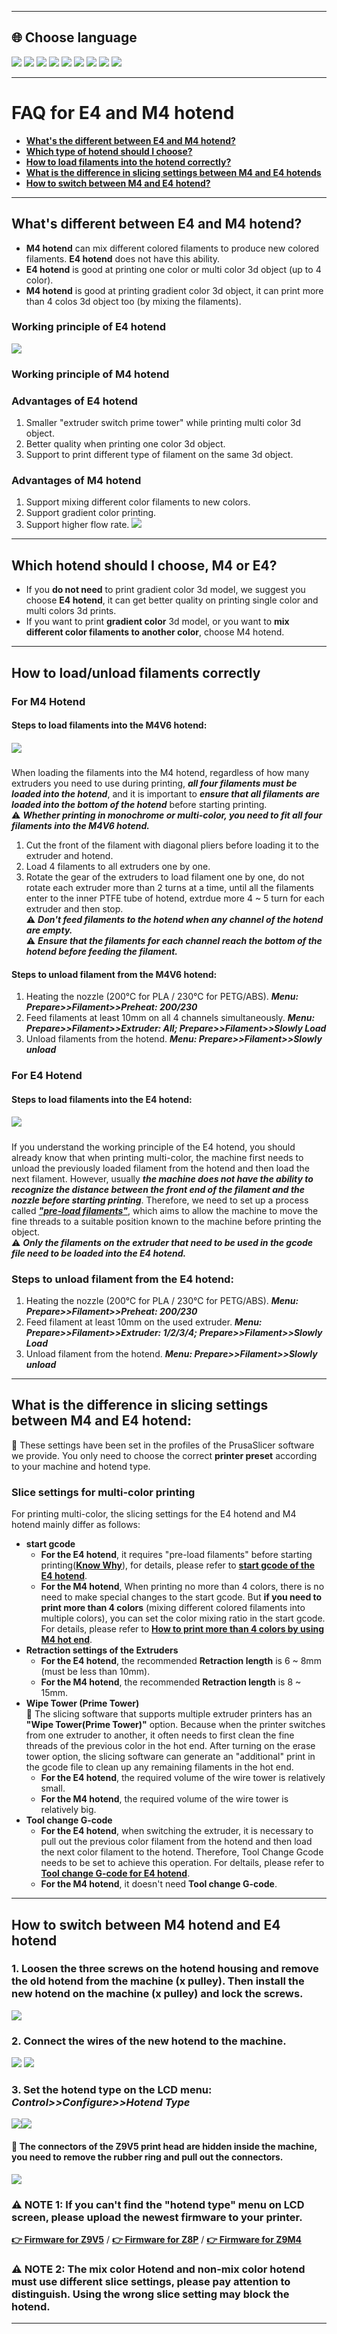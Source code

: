[E4_STARTGCODE]: https://github.com/ZONESTAR3D/Slicing-Guide/blob/master/PrusaSlicer/Custom_Gcode.md#start-g-code
[M4_MIXMULTICOLORPRINT]: https://github.com/ZONESTAR3D/Slicing-Guide/blob/master/PrusaSlicer/PrusaSlicerGuide_M4.md#how-to-print-more-than-4-colors-using-m4-hot-end
[E4_TOOLCHANGE]: https://github.com/ZONESTAR3D/Slicing-Guide/blob/master/PrusaSlicer/Custom_Gcode.md#tool-change-g-code
[FW_Z9V5]: https://github.com/ZONESTAR3D/Firmware/tree/master/Z9/Z9V5/bin
[FW_Z9M4]: https://github.com/ZONESTAR3D/Firmware/tree/master/Z9/Z9M4
[FW_Z8P]: https://github.com/ZONESTAR3D/Firmware/tree/master/Z8/Z8P

----
## <a id="choose-language">:globe_with_meridians: Choose language </a>
[![](../lanpic/EN.png)](https://github.com/ZONESTAR3D/Upgrade-kit-guide/tree/main/HOTEND/FAQ_M4E4.md)
[![](../lanpic/ES.png)](https://github.com/ZONESTAR3D/Upgrade-kit-guide/tree/main/HOTEND/FAQ_M4E4-es.md)
[![](../lanpic/PT.png)](https://github.com/ZONESTAR3D/Upgrade-kit-guide/tree/main/HOTEND/FAQ_M4E4-pt.md)
[![](../lanpic/FR.png)](https://github.com/ZONESTAR3D/Upgrade-kit-guide/tree/main/HOTEND/FAQ_M4E4-fr.md)
[![](../lanpic/DE.png)](https://github.com/ZONESTAR3D/Upgrade-kit-guide/tree/main/HOTEND/FAQ_M4E4-de.md)
[![](../lanpic/IT.png)](https://github.com/ZONESTAR3D/Upgrade-kit-guide/tree/main/HOTEND/FAQ_M4E4-it.md)
[![](../lanpic/RU.png)](https://github.com/ZONESTAR3D/Upgrade-kit-guide/tree/main/HOTEND/FAQ_M4E4-ru.md)
[![](../lanpic/JP.png)](https://github.com/ZONESTAR3D/Upgrade-kit-guide/tree/main/HOTEND/FAQ_M4E4-jp.md)
[![](../lanpic/KR.png)](https://github.com/ZONESTAR3D/Upgrade-kit-guide/tree/main/HOTEND/FAQ_M4E4-kr.md)
<!-- [![](../lanpic/SA.png)](https://github.com/ZONESTAR3D/Upgrade-kit-guide/tree/main/HOTEND/FAQ_M4E4-ar.md) -->

----
# FAQ for E4 and M4 hotend
- [**What's the different between E4 and M4 hotend?**](#A1)
- [**Which type of hotend should I choose?**](#A2)
- [**How to load filaments into the hotend correctly?**](#A3)
- [**What is the difference in slicing settings between M4 and E4 hotends**](#A4)
- [**How to switch between M4 and E4 hotend?**](#A5)


-----
## <a id="A1">What's different between E4 and M4 hotend?</a>
- **M4 hotend** can mix different colored filaments to produce new colored filaments. **E4 hotend** does not have this ability.  
- **E4 hotend** is good at printing one color or multi color 3d object (up to 4 color).
- **M4 hotend** is good at printing gradient color 3d object, it can print more than 4 colos 3d object too (by mixing the filaments).
### Working principle of E4 hotend
![](./E4/User_guide/E4_principle.gif)
### Working principle of M4 hotend
[](https://github.com/ZONESTAR3D/Document-and-User-Guide/assets/29502731/2b9f4d75-b6fd-486f-aaa7-7a1163383316)

### Advantages of E4 hotend
1. Smaller "extruder switch prime tower" while printing multi color 3d object.
2. Better quality when printing one color 3d object.
3. Support to print different type of filament on the same 3d object.
### Advantages of M4 hotend
1. Support mixing different color filaments to new colors.
2. Support gradient color printing.
3. Support higher flow rate.
![](M4VSE4.jpg)

-----
## <a id="A2"> Which hotend should I choose, M4 or E4?</a>
- If you **do not need** to print gradient color 3d model, we suggest you choose **E4 hotend**, it can get better quality on printing single color and multi colors 3d prints.
- If you want to print **gradient color** 3d model, or you want to **mix different color filaments to another color**, choose M4 hotend.

-----
## <a id="A3"> How to load/unload filaments correctly</a>
### For M4 Hotend
#### Steps to load filaments into the M4V6 hotend:
##### [![](https://img.youtube.com/vi/-47yB95uIxI/0.jpg)](https://www.youtube.com/watch?v=-47yB95uIxI)
When loading the filaments into the M4 hotend, regardless of how many extruders you need to use during printing, ***all four filaments must be loaded into the hotend***, and it is important to  ***ensure that all filaments are loaded into the bottom of the hotend*** before starting printing.     
:warning: ***Whether printing in monochrome or multi-color, you need to fit all four filaments into the M4V6 hotend.***     
1. Cut the front of the filament with diagonal pliers before loading it to the extruder and hotend.
2. Load 4 filaments to all extruders one by one.
3. Rotate the gear of the extruders to load filament one by one, do not rotate each extruder more than 2 turns at a time, until all the filaments enter to the inner PTFE tube of hotend, extrdue more 4 ~ 5 turn for each extruder and then stop.     
:warning: ***Don't feed filaments to the hotend when any channel of the hotend are empty.***     
:warning: ***Ensure that the filaments for each channel reach the bottom of the hotend before feeding the filament.***     

#### Steps to unload filament from the M4V6 hotend:
1. Heating the nozzle (200℃ for PLA / 230℃ for PETG/ABS). ***Menu: Prepare>>Filament>>Preheat: 200/230***
2. Feed filaments at least 10mm on all 4 channels simultaneously. ***Menu: Prepare>>Filament>>Extruder: All; Prepare>>Filament>>Slowly Load***
3. Unload filaments from the hotend. ***Menu: Prepare>>Filament>>Slowly unload***    
  
### For E4 Hotend
#### <a id = "PRELOAD_FILAMENT">Steps to load filaments into the E4 hotend:</a>
##### [![](https://img.youtube.com/vi/FyHrAMytlT8/0.jpg)](https://www.youtube.com/watch?v=FyHrAMytlT8)
If you understand the working principle of the E4 hotend, you should already know that when printing multi-color, the machine first needs to unload the previously loaded filament from the hotend and then load the next filament. However, usually ***the machine does not have the ability to recognize the distance between the front end of the filament and the nozzle before starting printing***. Therefore, we need to set up a process called <u>***"pre-load filaments"***</u>, which aims to allow the machine to move the fine threads to a suitable position known to the machine before printing the object.      
:warning: ***Only the filaments on the extruder that need to be used in the gcode file need to be loaded into the E4 hotend.***      

### Steps to unload filament from the E4 hotend:
1. Heating the nozzle (200℃ for PLA / 230℃ for PETG/ABS). ***Menu: Prepare>>Filament>>Preheat: 200/230***
2. Feed filament at least 10mm on the used extruder. ***Menu: Prepare>>Filament>>Extruder: 1/2/3/4; Prepare>>Filament>>Slowly Load***
3. Unload filament from the hotend. ***Menu: Prepare>>Filament>>Slowly unload***

-----
## <a id = "A4">What is the difference in slicing settings between M4 and E4 hotend:</a>
:pushpin: These settings have been set in the profiles of the PrusaSlicer software we provide. You only need to choose the correct **printer preset** according to your machine and hotend type.
### Slice settings for multi-color printing    
For printing multi-color, the slicing settings for the E4 hotend and M4 hotend mainly differ as follows:
- **start gcode**
  - **For the E4 hotend**, it requires "pre-load filaments" before starting printing([**Know Why**](#PRELOAD_FILAMENT)), for details, please refer to [**start gcode of the E4 hotend**][E4_STARTGCODE].     
  - **For the M4 hotend**, When printing no more than 4 colors, there is no need to make special changes to the start gcode. But **if you need to print more than 4 colors** (mixing different colored filaments into multiple colors), you can set the color mixing ratio in the start gcode. For details, please refer to [**How to print more than 4 colors by using M4 hot end**][M4_MIXMULTICOLORPRINT].
- **Retraction settings of the Extruders**
  - **For the E4 hotend**, the recommended **Retraction length** is 6 ~ 8mm (must be less than 10mm).
  - **For the M4 hotend**, the recommended **Retraction length** is 8 ~ 15mm.
- **Wipe Tower (Prime Tower)**     
:pushpin: The slicing software that supports multiple extruder printers has an **"Wipe Tower(Prime Tower)"** option. Because when the printer switches from one extruder to another, it often needs to first clean the fine threads of the previous color in the hot end. After turning on the erase tower option, the slicing software can generate an "additional" print in the gcode file to clean up any remaining filaments in the hot end.
  - **For the E4 hotend**, the required volume of the wire tower is relatively small.
  - **For the M4 hotend**, the required volume of the wire tower is relatively big.
- **Tool change G-code**
  - **For the E4 hotend**, when switching the extruder, it is necessary to pull out the previous color filament from the hotend and then load the next color filament to the hotend. Therefore, Tool Change Gcode needs to be set to achieve this operation. For deltails, please refer to [**Tool change G-code for E4 hotend**][E4_TOOLCHANGE].
  - **For the M4 hotend**, it doesn't need **Tool change G-code**.

-----
## <a id="A5"> How to switch between M4 hotend and E4 hotend</a>
### 1. Loosen the three screws on the hotend housing and remove the old hotend from the machine (x pulley). Then install the new hotend on the machine (x pulley) and lock the screws.
![](./E4/User_guide/E4-4.jpg)
### 2. Connect the wires of the new hotend to the machine.
![](./E4/User_guide/wiring1.jpg) ![](./E4/User_guide/wiring2.jpg)
### 3. Set the hotend type on the LCD menu: *Control>>Configure>>Hotend Type*
![](./E4/User_guide/hotendtype-mix.jpg)![](./E4/User_guide/hotendtype-nonmix.jpg)
#### :pushpin: The connectors of the Z9V5 print head are hidden inside the machine, you need to remove the rubber ring and pull out the connectors.
![](./Z9V5HotendWire.jpg)
### :warning: NOTE 1: If you can't find the "hotend type" menu on LCD screen, please upload the newest firmware to your printer. 
[**:point_right: Firmware for Z9V5**][FW_Z9V5] / [**:point_right: Firmware for Z8P**][FW_Z8P] / [**:point_right: Firmware for Z9M4**][FW_Z9M4] 
### :warning: NOTE 2: The mix color Hotend and non-mix color hotend must use different slice settings, please pay attention to distinguish. Using the wrong slice setting may block the hotend.

-----